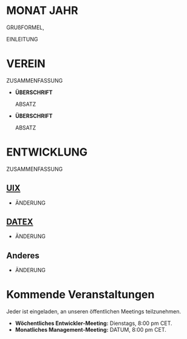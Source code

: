 # MONAT JAHR

GRUßFORMEL,

EINLEITUNG

# VEREIN

ZUSAMMENFASSUNG

- **ÜBERSCHRIFT**
  
  ABSATZ


- **ÜBERSCHRIFT**

  ABSATZ

# ENTWICKLUNG
ZUSAMMENFASSUNG

## [UIX](https://github.com/unyt-org/uix/pulls?q=is:closed%20created:%3E=JJJJ-MM-01)
* ÄNDERUNG

## [DATEX](https://github.com/unyt-org/datex-core-js-legacy/pulls?q=is:closed%20created:%3E=JJJJ-MM-01)
* ÄNDERUNG

## Anderes
* ÄNDERUNG

# Kommende Veranstaltungen

Jeder ist eingeladen, an unseren öffentlichen Meetings teilzunehmen.

* **Wöchentliches Entwickler-Meeting:** Dienstags, 8:00 pm CET.
* **Monatliches Management-Meeting:** DATUM, 8:00 pm CET.
